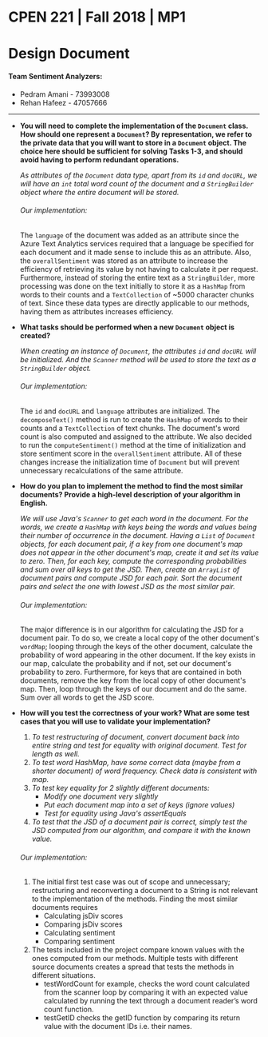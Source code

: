 # CPEN 221 | Fall 2018 | MP1
# Design Document
#### **Team Sentiment Analyzers:**

- Pedram Amani - 73993008
- Rehan Hafeez - 47057666

---
- **You will need to complete the implementation of the `Document` class. 
How should one represent a `Document`? By representation, we refer to the 
private data that you will want to store in a `Document` object. 
The choice here should be sufficient for solving Tasks 1-3, and should 
avoid having to perform redundant operations.**

   _As attributes of the `Document` data type, apart from its `id` and `docURL`, we 
   will have an `int` total word count of the document and a `StringBuilder` object
   where the entire document will be stored._ 

   ###### Our implementation:
   The `language` of the document was added as an attribute since the Azure Text 
   Analytics services required that a language be specified for each document 
   and it made sense to include this as an attribute. Also, the `overallSentiment` 
   was stored as an attribute to increase the efficiency of retrieving its value 
   by not having to calculate it per request. Furthermore, instead of storing the 
   entire text as a `StringBuilder`, more processing was done on the text initially 
   to store it as a `HashMap` from words to their counts and a `TextCollection` of 
   ~5000 character chunks of text. Since these data types are directly applicable to 
   our methods, having them as attributes increases efficiency.



- **What tasks should be performed when a new `Document` object is created?**

  _When creating an instance of `Document`, the attributes `id` and `docURL` will 
  be initialized. And the `Scanner` method will be used to store the text as a 
  `StringBuilder` object._
  
  ###### Our implementation:
  The `id` and `docURL` and `language` attributes are initialized. The `decomposeText()`
  method is run to create the `HashMap` of words to their counts and a `TextCollection` 
  of text chunks. The document's word count is also computed and assigned to the 
  attribute. We also decided to run the `computeSentiment()` method at the time of 
  initialization and store sentiment score in the `overallSentiment` attribute. All 
  of these changes increase the initialization time of `Document` but will prevent 
  unnecessary recalculations of the same attribute.



- **How do you plan to implement the method to find the most similar documents? Provide 
a high-level description of your algorithm in English.**

  _We will use Java's `Scanner` to get each word in the document. For the words, 
  we create a `HashMap` with keys being the words and values being their number 
  of occurrence in the document. Having a `List` of `Document` objects, for each 
  document pair, if a key from one document's map does not appear in the other 
  document's map, create it and set its value to zero. Then, for each key, compute 
  the corresponding probabilities and sum over all keys to get the JSD.
  Then, create an `ArrayList` of document pairs and compute JSD for each pair. Sort 
  the document pairs and select the one with lowest JSD as the most similar pair._
  
  ###### Our implementation:
  The major difference is in our algorithm for calculating the JSD for a document 
  pair. To do so, we create a local copy of the other document's `wordMap`; looping 
  through the keys of the other document, calculate the probability of word appearing 
  in the other document. If the key exists in our map, calculate the probability and if
  not, set our document's probability to zero. Furthermore, for keys that are contained 
  in both documents, remove the key from the local copy of other document's map.
  Then, loop through the keys of our document and do the same.
  Sum over all words to get the JSD score.
  

- **How will you test the correctness of your work? What are some test cases that 
you will use to validate your implementation?**

  1. _To test restructuring of document, convert document back into entire string 
  and test for equality with original document. Test for length as well._
  2. _To test word HashMap, have some correct data (maybe from a shorter document) of 
  word frequency. Check data is consistent with map._
  3. _To test key equality for 2 slightly different documents:_
      - _Modify one document very slightly_
      - _Put each document map into a set of keys (ignore values)_
      - _Test for equality using Java's assertEquals_
  4. _To test that the JSD of a document pair is correct, simply test the JSD computed 
  from our algorithm, and compare it with the known value._
  
  ###### Our implementation:
  1. The initial first test case was out of scope and unnecessary; restructuring and 
  reconverting a document to a String is not relevant to the implementation of the 
  methods. Finding the most similar documents requires 
        - Calculating jsDiv scores
        - Comparing jsDiv scores
        - Calculating sentiment
        - Comparing sentiment
  2.	The tests included in the project compare known values with the ones computed 
  from our methods. Multiple tests with different source documents creates a spread that 
  tests the methods in different situations. 
        - testWordCount for example, checks the word count calculated from the scanner 
        loop by comparing it with an expected value calculated by running the text 
        through a document reader’s word count function. 
        - testGetID checks the getID function by comparing its return value with 
        the document IDs i.e. their names.
